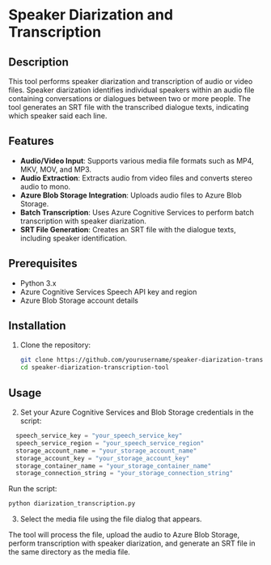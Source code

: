 # Speaker Diarization and Transcription

## Description

This tool performs speaker diarization and transcription of audio or video files. Speaker diarization identifies individual speakers within an audio file containing conversations or dialogues between two or more people. The tool generates an SRT file with the transcribed dialogue texts, indicating which speaker said each line.

## Features

- **Audio/Video Input**: Supports various media file formats such as MP4, MKV, MOV, and MP3.
- **Audio Extraction**: Extracts audio from video files and converts stereo audio to mono.
- **Azure Blob Storage Integration**: Uploads audio files to Azure Blob Storage.
- **Batch Transcription**: Uses Azure Cognitive Services to perform batch transcription with speaker diarization.
- **SRT File Generation**: Creates an SRT file with the dialogue texts, including speaker identification.

## Prerequisites

- Python 3.x
- Azure Cognitive Services Speech API key and region
- Azure Blob Storage account details

## Installation

1. Clone the repository:
   ```bash
   git clone https://github.com/yourusername/speaker-diarization-transcription-tool.git
   cd speaker-diarization-transcription-tool
   
## Usage

2. Set your Azure Cognitive Services and Blob Storage credentials in the script:

  ```python
    speech_service_key = "your_speech_service_key"
    speech_service_region = "your_speech_service_region"
    storage_account_name = "your_storage_account_name"
    storage_account_key = "your_storage_account_key"
    storage_container_name = "your_storage_container_name"
    storage_connection_string = "your_storage_connection_string"
  ```

Run the script:
  ```bash
  python diarization_transcription.py
  ```

3. Select the media file using the file dialog that appears.

The tool will process the file, upload the audio to Azure Blob Storage, perform transcription with speaker diarization, and generate an SRT file in the same directory as the media file.
